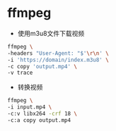 # ffmpeg

- 使用m3u8文件下载视频
  
```bash
ffmpeg \
-headers "User-Agent: "$'\r\n' \
-i 'https://domain/index.m3u8' \
-c copy 'output.mp4' \
-v trace
```

- 转换视频
  
```bash
ffmpeg \
-i input.mp4 \
-c:v libx264 -crf 18 \
-c:a copy output.mp4
```

